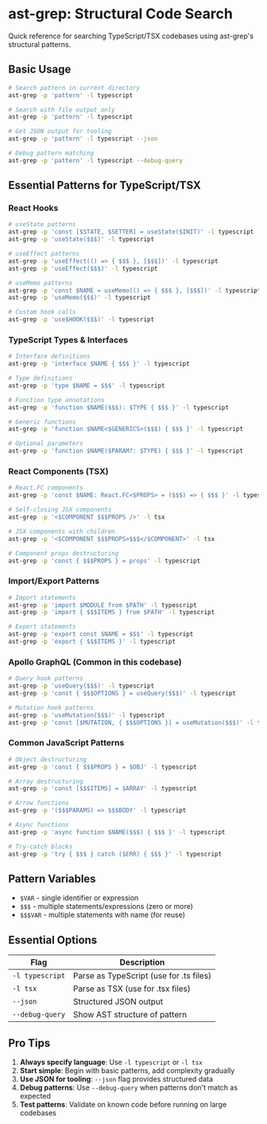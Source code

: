# ast-grep: Structural Code Search

Quick reference for searching TypeScript/TSX codebases using ast-grep's structural patterns.

## Basic Usage

```bash
# Search pattern in current directory
ast-grep -p 'pattern' -l typescript

# Search with file output only
ast-grep -p 'pattern' -l typescript

# Get JSON output for tooling
ast-grep -p 'pattern' -l typescript --json

# Debug pattern matching
ast-grep -p 'pattern' -l typescript --debug-query
```

## Essential Patterns for TypeScript/TSX

### React Hooks
```bash
# useState patterns
ast-grep -p 'const [$STATE, $SETTER] = useState($INIT)' -l typescript
ast-grep -p 'useState($$$)' -l typescript

# useEffect patterns  
ast-grep -p 'useEffect(() => { $$$ }, [$$$])' -l typescript
ast-grep -p 'useEffect($$$)' -l typescript

# useMemo patterns
ast-grep -p 'const $NAME = useMemo(() => { $$$ }, [$$$])' -l typescript
ast-grep -p 'useMemo($$$)' -l typescript

# Custom hook calls
ast-grep -p 'use$HOOK($$$)' -l typescript
```

### TypeScript Types & Interfaces
```bash
# Interface definitions
ast-grep -p 'interface $NAME { $$$ }' -l typescript

# Type definitions  
ast-grep -p 'type $NAME = $$$' -l typescript

# Function type annotations
ast-grep -p 'function $NAME($$$): $TYPE { $$$ }' -l typescript

# Generic functions
ast-grep -p 'function $NAME<$GENERICS>($$$) { $$$ }' -l typescript

# Optional parameters
ast-grep -p 'function $NAME($PARAM?: $TYPE) { $$$ }' -l typescript
```

### React Components (TSX)
```bash
# React.FC components
ast-grep -p 'const $NAME: React.FC<$PROPS> = ($$$) => { $$$ }' -l typescript

# Self-closing JSX components
ast-grep -p '<$COMPONENT $$$PROPS />' -l tsx

# JSX components with children
ast-grep -p '<$COMPONENT $$$PROPS>$$$</$COMPONENT>' -l tsx

# Component props destructuring
ast-grep -p 'const { $$$PROPS } = props' -l typescript
```

### Import/Export Patterns
```bash
# Import statements
ast-grep -p 'import $MODULE from $PATH' -l typescript
ast-grep -p 'import { $$$ITEMS } from $PATH' -l typescript

# Export statements
ast-grep -p 'export const $NAME = $$$' -l typescript
ast-grep -p 'export { $$$ITEMS }' -l typescript
```

### Apollo GraphQL (Common in this codebase)
```bash
# Query hook patterns
ast-grep -p 'useQuery($$$)' -l typescript
ast-grep -p 'const { $$$OPTIONS } = useQuery($$$)' -l typescript

# Mutation hook patterns  
ast-grep -p 'useMutation($$$)' -l typescript
ast-grep -p 'const [$MUTATION, { $$$OPTIONS }] = useMutation($$$)' -l typescript
```

### Common JavaScript Patterns
```bash
# Object destructuring
ast-grep -p 'const { $$$PROPS } = $OBJ' -l typescript

# Array destructuring  
ast-grep -p 'const [$$$ITEMS] = $ARRAY' -l typescript

# Arrow functions
ast-grep -p '($$$PARAMS) => $$$BODY' -l typescript

# Async functions
ast-grep -p 'async function $NAME($$$) { $$$ }' -l typescript

# Try-catch blocks
ast-grep -p 'try { $$$ } catch ($ERR) { $$$ }' -l typescript
```

## Pattern Variables

- `$VAR` - single identifier or expression  
- `$$$` - multiple statements/expressions (zero or more)
- `$$$VAR` - multiple statements with name (for reuse)

## Essential Options

| Flag | Description |
|------|-------------|
| `-l typescript` | Parse as TypeScript (use for .ts files) |  
| `-l tsx` | Parse as TSX (use for .tsx files) |
| `--json` | Structured JSON output |
| `--debug-query` | Show AST structure of pattern |

## Pro Tips

1. **Always specify language**: Use `-l typescript` or `-l tsx`
2. **Start simple**: Begin with basic patterns, add complexity gradually  
3. **Use JSON for tooling**: `--json` flag provides structured data
4. **Debug patterns**: Use `--debug-query` when patterns don't match as expected
5. **Test patterns**: Validate on known code before running on large codebases
